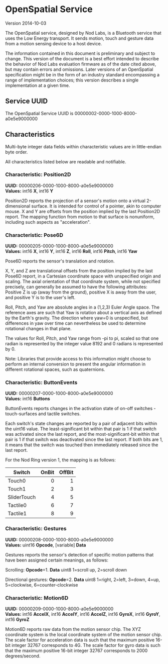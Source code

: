 # OpenSpatial Service

Version 2014-10-03

The OpenSpatial service, designed by Nod Labs, is a Bluetooth service that uses the Low Energy transport.  It sends motion, touch and gesture data from a motion sensing device to a host device.

The information contained in this document is preliminary and subject to change.  This version of the document is a best effort intended to describe the behavior of Nod Labs evaluation firmware as of the date cited above, but may contain errors and omissions.  Later versions of an OpenSpatial specification might be in the form of an industry standard encompassing a range of implementation choices; this version describes a single implementation at a given time.

## Service UUID

The OpenSpatial Service UUID is 00000002-0000-1000-8000-a0e5e9000000

## Characteristics

Multi-byte integer data fields within characteristic values are in little-endian byte order.

All characteristics listed below are readable and notifiable.

### Characteristic: Position2D
**UUID:** 00000206-0000-1000-8000-a0e5e9000000  
**Values:** int16 **X**, int16 **Y**

Position2D reports the projection of a sensor's motion onto a virtual 2-dimensional surface.  It is intended for control of a pointer, akin to computer mouse.  X and Y are offsets from the position implied by the last Position2D report.  The mapping function from motion to that surface is nonuniform, including such aspects as "acceleration".

### Characteristic: Pose6D
**UUID:** 00000205-0000-1000-8000-a0e5e9000000  
**Values:** int16 **X**, int16 **Y**, int16 **Z**, int16 **Roll**, int16 **Pitch**, int16 **Yaw**

Pose6D reports the sensor's translation and rotation.

X, Y, and Z are translational offsets from the position implied by the last Pose6D report, in a Cartesian coordinate space with unspecified origin and scaling.  The axial orientation of that coordinate system, while not specified precisely, can generally be assumed to have the following attributes: Positive Z is up (away from the ground), positive X is away from the user, and positive Y is to the user's left.

Roll, Pitch, and Yaw are absolute angles in a (1,2,3) Euler Angle space.  The reference axes are such that Yaw is rotation about a vertical axis as defined by the Earth's gravity.  The direction where yaw=0 is unspecified, but differences in yaw over time can nevertheless be used to determine rotational changes in that plane.

The values for Roll, Pitch, and Yaw range from -pi to pi, scaled so that one radian is represented by the integer value 8192 and 0 radians is represented by 0.

Note: Libraries that provide access to this information might choose to perform an internal conversion to present the angular information in different rotational spaces, such as quaternions.

### Characteristic: ButtonEvents
**UUID:** 00000207-0000-1000-8000-a0e5e9000000  
**Values:** int16 **Buttons**

ButtonEvents reports changes in the activation state of on-off switches - touch-surfaces and tactile switches.

Each switch's state changes are reported by a pair of adjacent bits within the uint16 value.  The least-significant bit within that pair is 1 if that switch was activated since the last report, and the most-significant-bit within that pair is 1 if that switch was deactivated since the last report.  If both bits are 1, it means that the switch was touched then immediately released since the last report.

For the Nod Ring version 1, the mapping is as follows:

| Switch      | OnBit | OffBit |
|-------------|------:|-------:|
| Touch0      |     0 |      1 |
| Touch1      |     2 |      3 |
| SliderTouch |     4 |      5 |
| Tactile0    |     6 |      7 |
| Tactile1    |     8 |      9 |

### Characteristic: Gestures
**UUID:** 00000208-0000-1000-8000-a0e5e9000000  
**Values:** uint16 **Opcode**, [variable] **Data**

Gestures reports the sensor's detection of specific motion patterns that have been assigned certain meanings, as follows:

Scrolling:  **Opcode**=1.  **Data** uint8 1=scroll up, 2=scroll down

Directional gestures:  **Opcode**=2. **Data** uint8  1=right, 2=left, 3=down, 4=up, 5=clockwise, 6=counter-clockwise

### Characteristic: Motion6D
**UUID:** 00000209-0000-1000-8000-a0e5e9000000  
**Values:** int16 **AccelX**, int16 **AccelY**, int16 **AccelZ**, int16 **GyroX**, int16 **GyroY**, int16 **GyroZ**

Motion6D reports raw data from the motion sensor chip.  The XYZ coordinate system is the local coordinate system of the motion sensor chip.  The scale factor for acceleration data is such that the maximum positive 16-bit integer 32767 corresponds to 4G.  The scale factor for gyro data is such that the maximum positive 16-bit integer 32767 corresponds to 2000 degrees/second.
